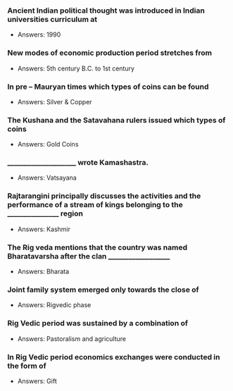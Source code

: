 ### Ancient Indian political thought was introduced in Indian universities curriculum at
* Answers: 1990


### New modes of economic production period stretches from 
* Answers: 5th century B.C. to 1st century


### In pre – Mauryan times which types of coins can be found
* Answers: Silver & Copper


### The Kushana and the Satavahana rulers issued which types of coins
* Answers: Gold Coins


### ____________________ wrote Kamashastra.
* Answers: Vatsayana



### Rajtarangini principally discusses the activities and the performance of a stream of kings belonging to the _______________ region
* Answers: Kashmir


### The Rig veda mentions that the country was named Bharatavarsha after the clan __________________ 
* Answers: Bharata


### Joint family system emerged only towards the close of
* Answers: Rigvedic phase


### Rig Vedic period was sustained by a combination of
* Answers: Pastoralism and agriculture


### In Rig Vedic period economics exchanges were conducted in the form of 
* Answers: Gift